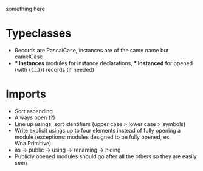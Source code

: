 something here

# Typeclasses

* Records are PascalCase, instances are of the same name but camelCase
* **\*.Instances** modules for instance declarations, **\*.Instanced** for opened (with {{...}}) records (if needed)

# Imports

* Sort ascending
* Always open (?)
* Line up usings, sort identifiers (upper case > lower case > symbols)
* Write explicit usings up to four elements instead of fully opening a module (exceptions: modules designed to be fully opened, ex. Wna.Primitive)
* as -> public -> using -> renaming -> hiding
* Publicly opened modules should go after all the others so they are easily seen